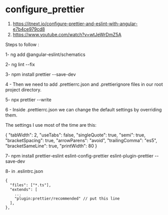 # configure_prettier



1. https://itnext.io/configure-prettier-and-eslint-with-angular-e7b4ce979cd8
2. https://www.youtube.com/watch?v=wtJeWrDmZ5A

Steps to follow :

1- ng add @angular-eslint/schematics

2- ng lint --fix

3- npm install prettier --save-dev

4 - Then we need to add .prettierrc.json and .prettierignore files in our root project directory.

5- npx prettier --write

6 - Inside .prettierrc.json we can change the default settings by overriding them.

The settings I use most of the time are this:

{
  "tabWidth": 2,
  "useTabs": false,
  "singleQuote": true,
  "semi": true,
  "bracketSpacing": true,
  "arrowParens": "avoid",
  "trailingComma": "es5",
  "bracketSameLine": true,
  "printWidth": 80
}

7- npm install prettier-eslint eslint-config-prettier eslint-plugin-prettier --save-dev


8- in .eslintrc.json

    {
      "files": ["*.ts"],
      "extends": [
        ...
        "plugin:prettier/recommended" // put this line
      ],
    },

  
